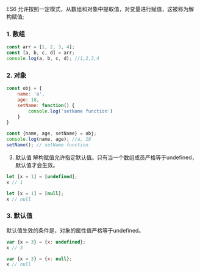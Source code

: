ES6 允许按照一定模式，从数组和对象中提取值，对变量进行赋值，这被称为解构赋值;

### 1. 数组
```javascript
const arr = [1, 2, 3, 4];
const [a, b, c, d] = arr;
console.log(a, b, c, d); //1,2,3,4
```
### 2. 对象
```javascript
const obj = {
    name: 'a',
    age: 18,
    setName: function() {
        console.log('setName function')
    }
}

const {name, age, setName} = obj;
console.log(name, age); //a, 18
setName(); // setName function
```

3. 默认值
解构赋值允许指定默认值。只有当一个数组成员严格等于undefined，默认值才会生效。
```javascript
let [x = 1] = [undefined];
x // 1

let [x = 1] = [null];
x // null
```

### 3. 默认值
默认值生效的条件是，对象的属性值严格等于undefined。
```javascript
var {x = 3} = {x: undefined};
x // 3

var {x = 3} = {x: null};
x // null
```